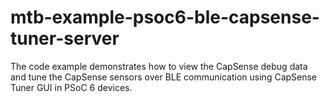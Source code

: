 # mtb-example-psoc6-ble-capsense-tuner-server
The code example demonstrates how to view the CapSense debug data and tune the CapSense sensors over BLE communication using CapSense Tuner GUI in PSoC 6 devices.
